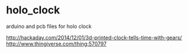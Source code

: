holo_clock
==========
arduino and pcb files for holo clock

http://hackaday.com/2014/12/01/3d-printed-clock-tells-time-with-gears/
http://www.thingiverse.com/thing:570797
